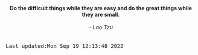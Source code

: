 
<div align="center"><b><span>Do the difficult things while they are easy and do the great things while they are small.</span></b><br><br><i> - Lao Tzu</i></div>
<br><br><kbd>Last updated:Mon Sep 19 12:13:48 2022</kbd>